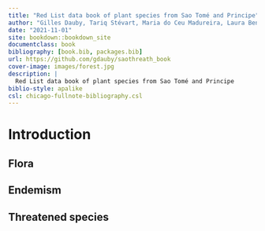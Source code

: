 ```yaml
--- 
title: "Red List data book of plant species from Sao Tomé and Principe"
author: "Gilles Dauby, Tariq Stévart, Maria do Ceu Madureira, Laura Benitez, Davy U. Ikabanga, Anne-Hélène Paradis"
date: "2021-11-01"
site: bookdown::bookdown_site
documentclass: book
bibliography: [book.bib, packages.bib]
url: https://github.com/gdauby/saothreath_book
cover-image: images/forest.jpg
description: |
  Red List data book of plant species from Sao Tomé and Principe
biblio-style: apalike
csl: chicago-fullnote-bibliography.csl
---
```


# Introduction



## Flora



## Endemism



## Threatened species





